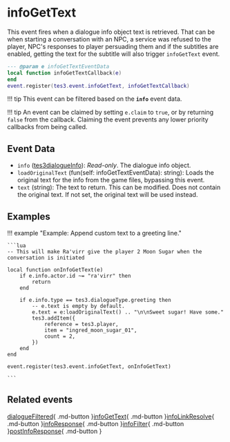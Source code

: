 # infoGetText
<div class="search_terms" style="display: none">infogettext</div>

<!---
	This file is autogenerated. Do not edit this file manually. Your changes will be ignored.
	More information: https://github.com/MWSE/MWSE/tree/master/docs
-->

This event fires when a dialogue info object text is retrieved. That can be when starting a conversation with an NPC, a service was refused to the player, NPC's responses to player persuading them and if the subtitles are enabled, getting the text for the subtitle will also trigger `infoGetText` event.

```lua
--- @param e infoGetTextEventData
local function infoGetTextCallback(e)
end
event.register(tes3.event.infoGetText, infoGetTextCallback)
```

!!! tip
	This event can be filtered based on the **`info`** event data.

!!! tip
	An event can be claimed by setting `e.claim` to `true`, or by returning `false` from the callback. Claiming the event prevents any lower priority callbacks from being called.

## Event Data

* `info` ([tes3dialogueInfo](../../types/tes3dialogueInfo)): *Read-only*. The dialogue info object.
* `loadOriginalText` (fun(self: infoGetTextEventData): string): Loads the original text for the info from the game files, bypassing this event.
* `text` (string): The text to return. This can be modified. Does not contain the original text. If not set, the original text will be used instead.

## Examples

!!! example "Example: Append custom text to a greeting line."

	```lua
	-- This will make Ra'virr give the player 2 Moon Sugar when the conversation is initiated
	
	local function onInfoGetText(e)
		if e.info.actor.id ~= "ra'virr" then
			return
		end
	
		if e.info.type == tes3.dialogueType.greeting then
			-- e.text is empty by default.
			e.text = e:loadOriginalText() .. "\n\nSweet sugar! Have some."
			tes3.addItem({
				reference = tes3.player,
				item = "ingred_moon_sugar_01",
				count = 2,
			})
		end
	end
	
	event.register(tes3.event.infoGetText, onInfoGetText)

	```


## Related events

[dialogueFiltered](../dialogueFiltered/){ .md-button }[infoGetText](../infoGetText/){ .md-button }[infoLinkResolve](../infoLinkResolve/){ .md-button }[infoResponse](../infoResponse/){ .md-button }[infoFilter](../infoFilter/){ .md-button }[postInfoResponse](../postInfoResponse/){ .md-button }

